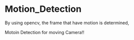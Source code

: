 # Motion_Detection
By using opencv, the frame that have motion is determined, 

Motoin Detection for moving Camera!!
